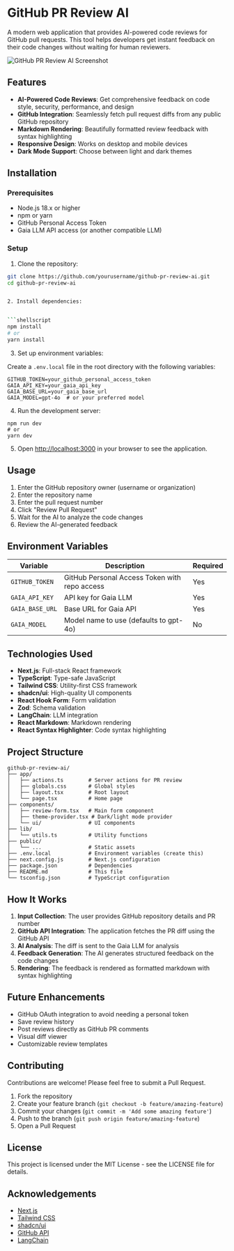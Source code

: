 # GitHub PR Review AI

A modern web application that provides AI-powered code reviews for GitHub pull requests. This tool helps developers get instant feedback on their code changes without waiting for human reviewers.

![GitHub PR Review AI Screenshot](https://placeholder.svg?height=400&width=800)

## Features

- **AI-Powered Code Reviews**: Get comprehensive feedback on code style, security, performance, and design
- **GitHub Integration**: Seamlessly fetch pull request diffs from any public GitHub repository
- **Markdown Rendering**: Beautifully formatted review feedback with syntax highlighting
- **Responsive Design**: Works on desktop and mobile devices
- **Dark Mode Support**: Choose between light and dark themes

## Installation

### Prerequisites

- Node.js 18.x or higher
- npm or yarn
- GitHub Personal Access Token
- Gaia LLM API access (or another compatible LLM)

### Setup

1. Clone the repository:

````bash
git clone https://github.com/yourusername/github-pr-review-ai.git
cd github-pr-review-ai


2. Install dependencies:


```shellscript
npm install
# or
yarn install
````

3. Set up environment variables:

Create a `.env.local` file in the root directory with the following variables:

```plaintext
GITHUB_TOKEN=your_github_personal_access_token
GAIA_API_KEY=your_gaia_api_key
GAIA_BASE_URL=your_gaia_base_url
GAIA_MODEL=gpt-4o  # or your preferred model
```

4. Run the development server:

```shellscript
npm run dev
# or
yarn dev
```

5. Open [http://localhost:3000](http://localhost:3000) in your browser to see the application.

## Usage

1. Enter the GitHub repository owner (username or organization)
2. Enter the repository name
3. Enter the pull request number
4. Click "Review Pull Request"
5. Wait for the AI to analyze the code changes
6. Review the AI-generated feedback

## Environment Variables

| Variable        | Description                                   | Required |
| --------------- | --------------------------------------------- | -------- |
| `GITHUB_TOKEN`  | GitHub Personal Access Token with repo access | Yes      |
| `GAIA_API_KEY`  | API key for Gaia LLM                          | Yes      |
| `GAIA_BASE_URL` | Base URL for Gaia API                         | Yes      |
| `GAIA_MODEL`    | Model name to use (defaults to gpt-4o)        | No       |

## Technologies Used

- **Next.js**: Full-stack React framework
- **TypeScript**: Type-safe JavaScript
- **Tailwind CSS**: Utility-first CSS framework
- **shadcn/ui**: High-quality UI components
- **React Hook Form**: Form validation
- **Zod**: Schema validation
- **LangChain**: LLM integration
- **React Markdown**: Markdown rendering
- **React Syntax Highlighter**: Code syntax highlighting

## Project Structure

```plaintext
github-pr-review-ai/
├── app/
│   ├── actions.ts        # Server actions for PR review
│   ├── globals.css       # Global styles
│   ├── layout.tsx        # Root layout
│   └── page.tsx          # Home page
├── components/
│   ├── review-form.tsx   # Main form component
│   ├── theme-provider.tsx # Dark/light mode provider
│   └── ui/               # UI components
├── lib/
│   └── utils.ts          # Utility functions
├── public/
│   └── ...               # Static assets
├── .env.local            # Environment variables (create this)
├── next.config.js        # Next.js configuration
├── package.json          # Dependencies
├── README.md             # This file
└── tsconfig.json         # TypeScript configuration
```

## How It Works

1. **Input Collection**: The user provides GitHub repository details and PR number
2. **GitHub API Integration**: The application fetches the PR diff using the GitHub API
3. **AI Analysis**: The diff is sent to the Gaia LLM for analysis
4. **Feedback Generation**: The AI generates structured feedback on the code changes
5. **Rendering**: The feedback is rendered as formatted markdown with syntax highlighting

## Future Enhancements

- GitHub OAuth integration to avoid needing a personal token
- Save review history
- Post reviews directly as GitHub PR comments
- Visual diff viewer
- Customizable review templates

## Contributing

Contributions are welcome! Please feel free to submit a Pull Request.

1. Fork the repository
2. Create your feature branch (`git checkout -b feature/amazing-feature`)
3. Commit your changes (`git commit -m 'Add some amazing feature'`)
4. Push to the branch (`git push origin feature/amazing-feature`)
5. Open a Pull Request

## License

This project is licensed under the MIT License - see the LICENSE file for details.

## Acknowledgements

- [Next.js](https://nextjs.org/)
- [Tailwind CSS](https://tailwindcss.com/)
- [shadcn/ui](https://ui.shadcn.com/)
- [GitHub API](https://docs.github.com/en/rest)
- [LangChain](https://js.langchain.com/)
